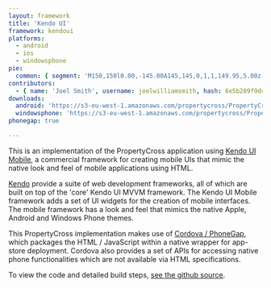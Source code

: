 ```yaml
---
layout: framework
title: 'Kendo UI'
framework: kendoui
platforms:
  - android
  - ios
  - windowsphone
pie:
  common: { segment: 'M150,150l0.00,-145.00A145,145,0,1,1,149.95,5.00z' }
contributors:
  - { name: 'Joel Smith', username: joelwilliamsmith, hash: 6e5b209f9dced24655066d1128a13964 }
downloads:
  android: 'https://s3-eu-west-1.amazonaws.com/propertycross/PropertyCross-kendoui-024601228b0f98d65c88163459802bfe172dbb1f.apk'
  windowsphone: 'https://s3-eu-west-1.amazonaws.com/propertycross/PropertyCross-KendoUI-949a80abf86f6194adf487239d8cfadd9ad0b340.xap'
phonegap: true

---
```


This is an implementation of the PropertyCross application using [Kendo UI Mobile](http://www.kendoui.com/), a commercial framework for creating mobile UIs that mimic the native look and feel of mobile applications using HTML.

[Kendo](http://www.kendoui.com/) provide a suite of web development frameworks, all of which are built on top of the 'core' Kendo UI MVVM framework. The Kendo UI Mobile framework adds a set of UI widgets for the creation of mobile interfaces. The mobile framework has a look and feel that mimics the native Apple, Android and Windows Phone themes.

This PropertyCross implementation makes use of [Cordova / PhoneGap](http://phonegap.com/), which packages the HTML / JavaScript within a native wrapper for app-store deployment. Cordova also provides a set of APIs for accessing native phone functionalities which are not available via HTML specifications.


To view the code and detailed build steps, <a href='{{ site.githuburl }}/tree/master/kendoui'>see the github source</a>.